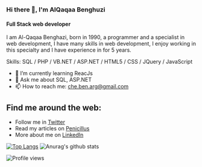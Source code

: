 ### Hi there 👋, I'm AlQaqaa Benghuzi
#### Full Stack web developer
I am Al-Qaqaa Benghazi, born in 1990, a programmer and a specialist in web development, I have many skills in web development, I enjoy working in this specialty and I have experience in for 5 years.

Skills: SQL / PHP / VB.NET / ASP.NET / HTML5 / CSS / JQuery / JavaScript

- 🌱 I’m currently learning ReacJs 
- 💬 Ask me about SQL, ASP.NET 
- 📫 How to reach me: che.ben.arg@gmail.com 

<h2>Find me around the web:</h2>
<ul>
  <li>Follow me in <a href='https://twitter.com/alqaqaaben'>Twitter</a></li>
  <li>Read my articles on <a href='https://www.penicillus.com/author/alqaqaa'>Penicillus</a></li>
  <li>More about me on <a href='https://www.linkedin.com/in/القعقاع-بن-غزي-3ab25979/'>LinkedIn</a></li>
</ul>

[![Top Langs](https://github-readme-stats.vercel.app/api/top-langs/?username=AlQaqaa&layout=compact)](https://github.com/AlQaqaa/github-readme-stats)
![Anurag's github stats](https://github-readme-stats.vercel.app/api?username=AlQaqaa&show_icons=true&theme=vision-friendly-dark&count_private=true)

![Profile views](https://gpvc.arturio.dev/AlQaqaa) 

